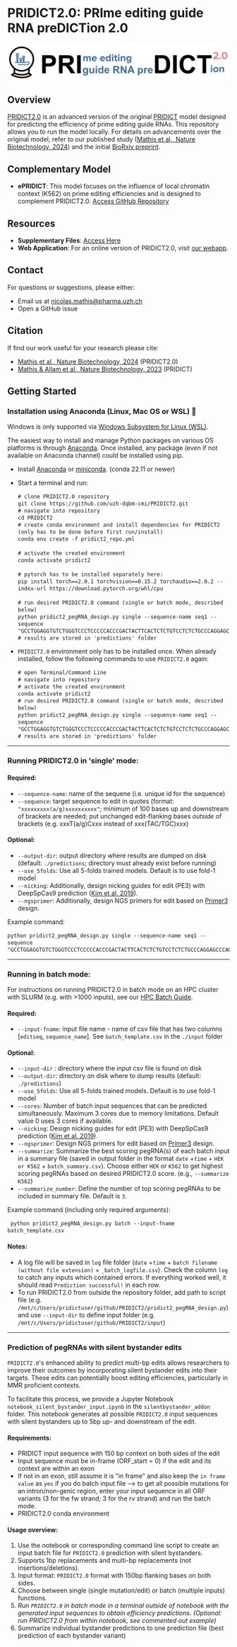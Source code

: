 # PRIDICT2.0: PRIme editing guide RNA preDICTion 2.0

![PRIDICT logo](dataset/PRIDICT2_logo.jpg)

## Overview

[PRIDICT2.0](https://rdcu.be/dLu0f) is an advanced version of the original [PRIDICT](https://rdcu.be/c3IM5) model designed for predicting the efficiency of prime editing guide RNAs. This repository allows you to run the model locally. For details on advancements over the original model, refer to our published study ([Mathis et al., Nature Biotechnology, 2024](https://rdcu.be/dLu0f)) and the initial [BioRxiv preprint](https://www.biorxiv.org/content/10.1101/2023.10.09.561414v1).

## Complementary Model

- **ePRIDICT**: This model focuses on the influence of local chromatin context (K562) on prime editing efficiencies and is designed to complement PRIDICT2.0. [Access GitHub Repository](https://github.com/Schwank-Lab/epridict)

## Resources

- **Supplementary Files**: [Access Here](https://github.com/Schwank-Lab/epridict/tree/supplementary_files)
- **Web Application**: For an online version of PRIDICT2.0, visit [our webapp](https://pridict.it/).

## Contact

For questions or suggestions, please either:
- Email us at [nicolas.mathis@pharma.uzh.ch](mailto:nicolas.mathis@pharma.uzh.ch)
- Open a GitHub issue

## Citation

If find our work useful for your research please cite:
- [Mathis et al., Nature Biotechnology, 2024](https://rdcu.be/dLu0f) (PRIDICT2.0)
- [Mathis & Allam et al., Nature Biotechnology, 2023](https://rdcu.be/c3IM5) (PRIDICT)



## Getting Started

### Installation using Anaconda (Linux, Mac OS or WSL) 🐍
Windows is only supported via [Windows Subsystem for Linux (WSL)](https://learn.microsoft.com/en-us/windows/wsl/install).

The easiest way to install and manage Python packages on various OS platforms is through [Anaconda](https://docs.anaconda.com/anaconda/install/). Once installed, any package (even if not available on Anaconda channel) could be installed using pip. 

* Install [Anaconda](https://docs.anaconda.com/anaconda/install/) or [miniconda](https://docs.anaconda.com/miniconda/). (conda 22.11 or newer)
* Start a terminal and run:
    ```shell
    # clone PRIDICT2.0 repository
    git clone https://github.com/uzh-dqbm-cmi/PRIDICT2.git
    # navigate into repository
    cd PRIDICT2
    # create conda environment and install dependencies for PRIDICT2 (only has to be done before first run/install)
    conda env create -f pridict2_repo.yml
        
    # activate the created environment
    conda activate pridict2

    # pytorch has to be installed separately here:
    pip install torch==2.0.1 torchvision==0.15.2 torchaudio==2.0.2 --index-url https://download.pytorch.org/whl/cpu
  	
    # run desired PRIDICT2.0 command (single or batch mode, described below)
    python pridict2_pegRNA_design.py single --sequence-name seq1 --sequence "GCCTGGAGGTGTCTGGGTCCCTCCCCCACCCGACTACTTCACTCTCTGTCCTCTCTGCCCAGGAGCCCAGGATGTGCGAGTTCAAGTGGCTACGGCCGA(G/C)GTGCGAGGCCAGCTCGGGGGCACCGTGGAGCTGCCGTGCCACCTGCTGCCACCTGTTCCTGGACTGTACATCTCCCTGGTGACCTGGCAGCGCCCAGATGCACCTGCGAACCACCAGAATGTGGCCGC"
    # results are stored in 'predictions' folder
    ```

* `PRIDICT2.0` environment only has to be installed once. When already installed, follow the following commands to use `PRIDICT2.0` again:
    ```shell
    # open Terminal/Command Line
    # navigate into repository
    # activate the created environment
    conda activate pridict2
    # run desired PRIDICT2.0 command (single or batch mode, described below)
    python pridict2_pegRNA_design.py single --sequence-name seq1 --sequence "GCCTGGAGGTGTCTGGGTCCCTCCCCCACCCGACTACTTCACTCTCTGTCCTCTCTGCCCAGGAGCCCAGGATGTGCGAGTTCAAGTGGCTACGGCCGA(G/C)GTGCGAGGCCAGCTCGGGGGCACCGTGGAGCTGCCGTGCCACCTGCTGCCACCTGTTCCTGGACTGTACATCTCCCTGGTGACCTGGCAGCGCCCAGATGCACCTGCGAACCACCAGAATGTGGCCGC"
    # results are stored in 'predictions' folder
    ```

--------------------------

### Running PRIDICT2.0 in 'single' mode:
  ####  Required:
  -  `--sequence-name`: name of the sequene (i.e. unique id for the sequence)
  -  `--sequence`: target sequence to edit in quotes (format: `"xxxxxxxxx(a/g)xxxxxxxxxx"`; minimum of 100 bases up and downstream of brackets are needed; put unchanged edit-flanking bases *outside* of brackets (e.g. xxxT(a/g)Cxxx instead of xxx(TAC/TGC)xxx)
  ####  Optional:
  -  `--output-dir`: output directory where results are dumped on disk (default: `./predictions`; directory must already exist before running)
  -  `--use_5folds`: Use all 5-folds trained models. Default is to use fold-1 model
  -  `--nicking`: Additionally, design nicking guides for edit (PE3) with DeepSpCas9 prediction ([Kim et al. 2019](https://www.science.org/doi/10.1126/sciadv.aax9249)).
  -  `--ngsprimer`: Additionally, design NGS primers for edit based on [Primer3](https://primer3.org/) design.

Example command:
```shell
python pridict2_pegRNA_design.py single --sequence-name seq1 --sequence "GCCTGGAGGTGTCTGGGTCCCTCCCCCACCCGACTACTTCACTCTCTGTCCTCTCTGCCCAGGAGCCCAGGATGTGCGAGTTCAAGTGGCTACGGCCGA(G/C)GTGCGAGGCCAGCTCGGGGGCACCGTGGAGCTGCCGTGCCACCTGCTGCCACCTGTTCCTGGACTGTACATCTCCCTGGTGACCTGGCAGCGCCCAGATGCACCTGCGAACCACCAGAATGTGGCCGC"
``` 
--------------------------

### Running in batch mode:
For instructions on running PRIDICT2.0 in batch mode on an HPC cluster with SLURM (e.g. with >1000 inputs), see our [HPC Batch Guide](./hpc_batch/README.md).
  ####  Required:
  -  `--input-fname`: input file name - name of csv file that has two columns [`editseq`, `sequence_name`]. See `batch_template.csv` in the `./input` folder
  ####  Optional:
  -  `--input-dir` : directory where the input csv file is found on disk
  -  `--output-dir`: directory on disk where to dump results (default: `./predictions`)
  -  `--use_5folds`: Use all 5-folds trained models. Default is to use fold-1 model
  -  `--cores`: Number of batch input sequences that can be predicted simultaneously. Maximum 3 cores due to memory limitations. Default value 0 uses 3 cores if available.
  -  `--nicking`: Design nicking guides for edit (PE3) with DeepSpCas9 prediction ([Kim et al. 2019](https://www.science.org/doi/10.1126/sciadv.aax9249)).
  -  `--ngsprimer`: Design NGS primers for edit based on [Primer3](https://primer3.org/) design.
  -  `--summarize`: Summarize the best scoring pegRNA(s) of each batch input in a summary file (saved in output folder in the format `date` +`time` + `HEK or K562` + `batch_summary.csv`). Choose either `HEK` or `K562` to get highest scoring pegRNAs based on desired PRIDICT2.0 score. (e.g., `--summarize K562`)
  -  `--summarize_number`: Define the number of top scoring pegRNAs to be included in summary file. Default is `3`.

Example command (including only required arguments):
```shell
 python pridict2_pegRNA_design.py batch --input-fname batch_template.csv
``` 
  #### Notes:
- A log file will be saved in `log` file folder (`date` +`time` + `batch filename (without file extension)` + `_batch_logfile.csv`). Check the column `log` to catch any inputs which contained errors. If everything worked well, it should read `Prediction successful!` in each row.
- To run PRIDICT2.0 from outside the repository folder, add path to script file (e.g. `/mnt/c/Users/pridictuser/github/PRIDICT2/pridict2_pegRNA_design.py`) and use `--input-dir` to define input folder (e.g. `/mnt/c/Users/pridictuser/github/PRIDICT2/input`)

--------------------------

### Prediction of pegRNAs with silent bystander edits

`PRIDICT2.0`'s enhanced ability to predict multi-bp edits allows researchers to improve their outcomes by incorporating silent bystander edits into their targets. These edits can potentially boost editing efficiencies, particularly in MMR proficient contexts.

To facilitate this process, we provide a Jupyter Notebook `notebook_silent_bystander_input.ipynb` in the `silentbystander_addon` folder. This notebook generates all possible `PRIDICT2.0` input sequences with silent bystanders up to 5bp up- and downstream of the edit.

#### Requirements:
- PRIDICT input sequence with 150 bp context on both sides of the edit
- Input sequence must be in-frame (ORF_start = 0) if the edit and its context are within an exon
- If not in an exon, still assume it is "in frame" and also keep the `in frame value` as `yes` if you do batch input file
  --> to get all possible mutations for an intron/non-genic region, enter your input sequence in all ORF variants (3 for the fw strand; 3 for the rv strand) and run the batch mode.
- PRIDICT2.0 conda environment

#### Usage overview:
1. Use the notebook or corresponding command line script to create an input batch file for `PRIDICT2.0` prediction with silent bystanders.
2. Supports 1bp replacements and multi-bp replacements (not insertions/deletions).
3. Input format: `PRIDICT2.0` format with 150bp flanking bases on both sides.
4. Choose between single (single mutation/edit) or batch (multiple inputs) functions.
5. *Run `PRIDICT2.0` in batch mode in a terminal outside of notebook with the generated input sequences to obtain efficiency predictions.
(Optional: run PRIDICT2.0 from within notebook, see commented out example)*
6. Summarize individual bystander predictions to one prediction file (best prediction of each bystander variant)
